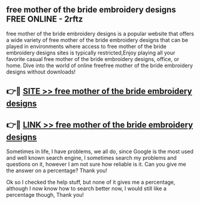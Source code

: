 ## free mother of the bride embroidery designs FREE ONLINE - 2rftz

free mother of the bride embroidery designs is a popular website that offers a wide variety of free mother of the bride embroidery designs that can be played in environments where access to free mother of the bride embroidery designs sites is typically restricted,Enjoy playing all your favorite casual free mother of the bride embroidery designs, office, or home. Dive into the world of online freefree mother of the bride embroidery designs without downloads!

## 👉🔴 [SITE >> free mother of the bride embroidery designs](http://news.freeplayer.one?title=free_mother_of_the_bride_embroidery_designs&ref=FRRE)

## 👉🔴 [LINK >> free mother of the bride embroidery designs](http://news.freeplayer.one?title=free_mother_of_the_bride_embroidery_designs&ref=FREE)

Sometimes in life, I have problems, we all do, since Google is the most used and well known search engine, I sometimes search my problems and questions on it, however I am not sure how reliable is it. Can you give me the answer on a percentage? Thank you!

Ok so I checked the help stuff, but none of it gives me a percentage, although I now know how to search better now, I would still like a percentage though, Thank you!